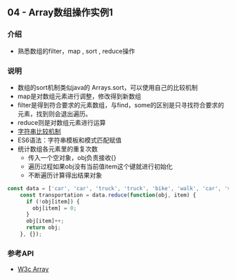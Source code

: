 ## 04 - Array数组操作实例1 

### 介绍

* 熟悉数组的filter，map  , sort , reduce操作

### 说明

- 数组的sort机制类似java的 Arrays.sort，可以使用自己的比较机制
- map是对数组元素进行调整，修改得到新数组
- filter是得到符合要求的元素数组，与find，some的区别是只寻找符合要求的元素，找到则会退出遍历。
- reduce则是对数组元素进行运算
- [字符串比较机制](https://blog.csdn.net/Mrs_chens/article/details/102863896)
- ES6语法：字符串模板和模式匹配赋值
- 统计数组各元素里的重复次数  
  - 传入一个空对象，obj负责接收{}
  - 遍历过程如果obj没有当前值item这个键就进行初始化
  - 不断遍历计算得出结果对象

```js
const data = ['car', 'car', 'truck', 'truck', 'bike', 'walk', 'car', 'van', 'bike', 'walk', 'car', 'van', 'car', 'truck', 'pogostick'];
    const transportation = data.reduce(function(obj, item) {
      if (!obj[item]) {
        obj[item] = 0;
      }
      obj[item]++;
      return obj;
    }, {});
```

### 参考API

- [W3c Array](https://www.w3school.com.cn/jsref/jsref_obj_array.asp)